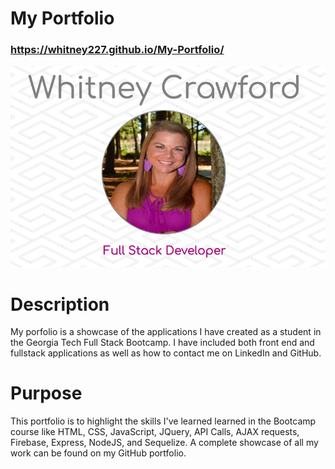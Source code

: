 # My Portfolio
### <https://whitney227.github.io/My-Portfolio/>
![screenshot](/Images/welcome-page.png)

# Description
My porfolio is a showcase of the applications I have created as a student in the Georgia Tech Full Stack Bootcamp.  I have included both front end and fullstack applications as well as how to contact me on LinkedIn and GitHub.  
 

 # Purpose
 This portfolio is to highlight the skills I've learned learned in the Bootcamp course like HTML, CSS, JavaScript, JQuery, API Calls, AJAX requests, Firebase, Express, NodeJS, and Sequelize.  A complete showcase of all my work can be found on my GitHub portfolio.  

